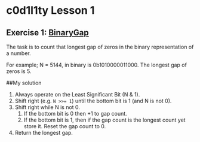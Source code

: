 # c0d1l1ty Lesson 1
## Exercise 1: [BinaryGap](https://codility.com/programmers/task/binary_gap/)

The task is to count that longest gap of zeros in the binary representation
of a number.

For example;
    N = 5144, in binary is 0b1010000011000.
    The longest gap of zeros is 5.

##My solution

1. Always operate on the Least Significant Bit (N & 1).
2. Shift right (e.g. `N >>= 1`) until the bottom bit is 1 (and N is not 0).
3. Shift right while N is not 0.
   1. If the bottom bit is 0 then +1 to gap count.
   2. If the bottom bit is 1, then if the gap count is the longest count yet
       store it. Reset the gap count to 0.
4. Return the longest gap.
